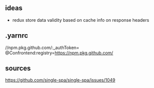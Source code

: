 ## ideas

- redux store data validity based on cache info on response headers

## .yarnrc

//npm.pkg.github.com/:_authToken=<token>
@Confrontend:registry=https://npm.pkg.github.com/



## sources

https://github.com/single-spa/single-spa/issues/1049